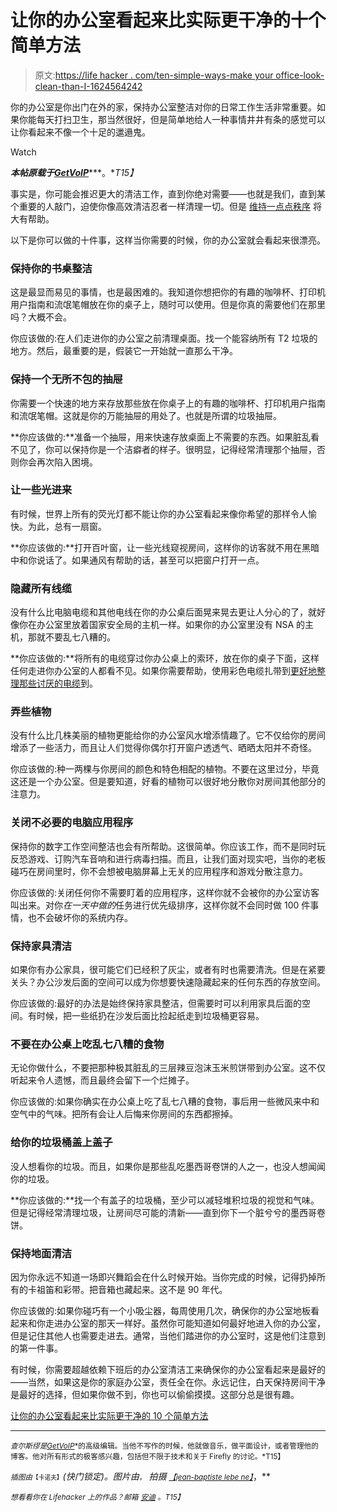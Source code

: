 # 让你的办公室看起来比实际更干净的十个简单方法

> 原文:[https://life hacker . com/ten-simple-ways-make your office-look-clean-than-I-1624564242](https://lifehacker.com/ten-simple-ways-to-make-your-office-look-cleaner-than-i-1624564242)

你的办公室是你出门在外的家，保持办公室整洁对你的日常工作生活非常重要。如果你能每天打扫卫生，那当然很好，但是简单地给人一种事情井井有条的感觉可以让你看起来不像一个十足的邋遢鬼。

Watch

***本帖原载于***[***GetVoIP***](http://getvoip.com/blog/2014/08/13/make-office-cleaner)***。**T15】*

事实是，你可能会推迟更大的清洁工作，直到你绝对需要——也就是我们，直到某个重要的人敲门，迫使你像高效清洁忍者一样清理一切。但是 [维持一点点秩序](https://lifehacker.com/give-yourself-a-clean-slate-with-these-spring-cleaning-1567711645) 将大有帮助。

以下是你可以做的十件事，这样当你需要的时候，你的办公室就会看起来很漂亮。

### 保持你的书桌整洁

这是最显而易见的事情，也是最困难的。我知道你想把你的有趣的咖啡杯、打印机用户指南和流氓笔帽放在你的桌子上，随时可以使用。但是你真的需要他们在那里吗？大概不会。

你应该做的:在人们走进你的办公室之前清理桌面。找一个能容纳所有 T2 垃圾的地方。然后，最重要的是，假装它一开始就一直那么干净。

### **保持一个无所不包的抽屉**

你需要一个快速的地方来存放那些放在你桌子上的有趣的咖啡杯、打印机用户指南和流氓笔帽。这就是你的万能抽屉的用处了。也就是所谓的垃圾抽屉。

**你应该做的:**准备一个抽屉，用来快速存放桌面上不需要的东西。如果脏乱看不见了，你可以保持你是一个洁癖者的样子。很明显，记得经常清理那个抽屉，否则你会再次陷入困境。

### **让一些光进来**

有时候，世界上所有的荧光灯都不能让你的办公室看起来像你希望的那样令人愉快。为此，总有一扇窗。

**你应该做的:**打开百叶窗，让一些光线窥视房间，这样你的访客就不用在黑暗中和你说话了。如果通风有帮助的话，甚至可以把窗户打开一点。

### **隐藏所有线缆**

没有什么比电脑电缆和其他电线在你的办公桌后面晃来晃去更让人分心的了，就好像你在办公室里放着国家安全局的主机一样。如果你的办公室里没有 NSA 的主机，那就不要乱七八糟的。

**你应该做的:**将所有的电缆穿过你办公桌上的索环，放在你的桌子下面，这样任何走进你办公室的人都看不见。如果你需要帮助，使用彩色电缆扎带到[更好地整理那些讨厌的电缆](https://lifehacker.com/get-your-cables-under-control-this-weekend-5915074)到。

### **弄些植物**

没有什么比几株美丽的植物更能给你的办公室风水增添情趣了。它不仅给你的房间增添了一些活力，而且让人们觉得你偶尔打开窗户透透气、晒晒太阳并不奇怪。

你应该做的:种一两棵与你房间的颜色和特色相配的植物。不要在这里过分，毕竟这还是一个办公室。但是要知道，好看的植物可以很好地分散你对房间其他部分的注意力。

### **关闭不必要的电脑应用程序**

保持你的数字工作空间整洁也会有所帮助。这很简单。你应该工作，而不是同时玩反恐游戏、订购汽车音响和进行病毒扫描。而且，让我们面对现实吧，当你的老板碰巧在房间里时，你不会想被电脑屏幕上无关的应用程序和游戏分散注意力。

你应该做的:关闭任何你不需要盯着的应用程序，这样你就不会被你的办公室访客叫出来。对你*在一天中做的*任务进行优先级排序，这样你就不会同时做 100 件事情，也不会破坏你的系统内存。

### **保持家具清洁**

如果你有办公家具，很可能它们已经积了灰尘，或者有时也需要清洗。但是在紧要关头？办公沙发后面的空间可以成为你想要快速隐藏起来的任何东西的存放空间。

你应该做的:最好的办法是始终保持家具整洁，但需要时可以利用家具后面的空间。有时候，把一些纸扔在沙发后面比捡起纸走到垃圾桶更容易。

### 不要在办公桌上吃乱七八糟的食物

无论你做什么，不要把那种极其脏乱的三层辣豆泡沫玉米煎饼带到办公室。这不仅听起来令人遗憾，而且最终会留下一个烂摊子。

你应该做的:如果你确实在办公桌上吃了乱七八糟的食物，事后用一些微风来中和空气中的气味。把所有会让人后悔来你房间的东西都擦掉。

### 给你的垃圾桶盖上盖子

没人想看你的垃圾。而且，如果你是那些乱吃墨西哥卷饼的人之一，也没人想闻闻你的垃圾。

**你应该做的:**找一个有盖子的垃圾桶，至少可以减轻堆积垃圾的视觉和气味。但是记得经常清理垃圾，让房间尽可能的清新——直到你下一个脏兮兮的墨西哥卷饼。

### **保持地面清洁**

因为你永远不知道一场即兴舞蹈会在什么时候开始。当你完成的时候，记得扔掉所有的卡祖笛和彩带。把音箱也藏起来。这不是 90 年代。

你应该做的:如果你碰巧有一个小吸尘器，每周使用几次，确保你的办公室地板看起来和你走进办公室的那天一样好。虽然你可能知道如何最好地进入你的办公室，但是记住其他人也需要走进去。通常，当他们踏进你的办公室时，这是他们注意到的第一件事。

有时候，你需要超越依赖下班后的办公室清洁工来确保你的办公室看起来是最好的——当然，如果这是你的家庭办公室，责任全在你。永远记住，白天保持房间干净是最好的选择，但如果你做不到，你也可以偷偷摸摸。这部分总是很有趣。

[让你的办公室看起来比实际更干净的 10 个简单方法](http://getvoip.com/blog/2014/08/13/make-office-cleaner)

* * *

<small>*查尔斯缪是*</small>[<small>*GetVoIP*</small>](http://getvoip.com/)<small>*的高级编辑。当他不写作的时候，他就做音乐，做平面设计，或者管理他的博客。他对所有形式的极客感兴趣，包括但不限于技术和关于 Firefly 的讨论。*T15】</small>

<small>*插图由*</small><small><small>【卡诺夫】</small></small>*(快门锁定)。图片由*[<small></small>](https://www.flickr.com/photos/mjhagen/9151049710)*<small>*，*</small> 拍摄 [<small>*【jean-baptiste lebe ne】*</small>](https://www.flickr.com/photos/jeanbaptisteparis/724619122/)*，**

*<small>*想看看你在 Lifehacker 上的作品？邮箱*</small> [<small>*安迪*</small>](mailto:andy@lifehacker.com) <small>*。*T15】</small>*